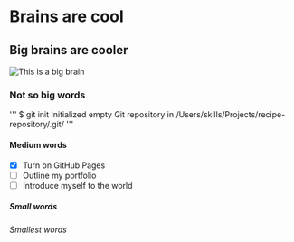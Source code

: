 # Brains are cool
## Big brains are cooler
![This is a big brain](https://www.thesynergist.org/wp-content/uploads/2014/09/469564565.jpg)
### Not so big words
'''
$ git init 
Initialized empty Git repository in /Users/skills/Projects/recipe-repository/.git/
'''
#### Medium words
- [x] Turn on GitHub Pages
- [ ] Outline my portfolio
- [ ] Introduce myself to the world
##### Small words
###### Smallest words
